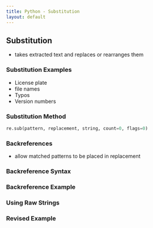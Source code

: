 ```yaml
---
title: Python - Substitution
layout: default
---
```


## Substitution

* takes extracted text and replaces or rearranges them

### Substitution Examples

* License plate
* file names
* Typos
* Version numbers

### Substitution Method

```python
re.sub(pattern, replacement, string, count=0, flags=0)
```

### Backreferences

* allow matched patterns to be placed in replacement

### Backreference Syntax



### Backreference Example



### Using Raw Strings



### Revised Example
